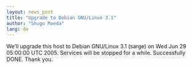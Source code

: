 ```yaml
---
layout: news_post
title: "Upgrade to Debian GNU/Linux 3.1"
author: "Shugo Maeda"
lang: de
---
```


We’ll upgrade this host to Debian GNU/Linux 3.1 (sarge) on Wed Jun 29
05:00:00 UTC 2005. Services will be stopped for a while. Successfully
DONE. Thank you.
